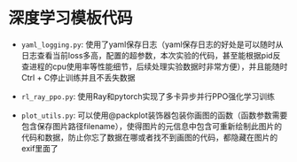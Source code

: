 # 深度学习模板代码

* `yaml_logging.py`: 使用了yaml保存日志（yaml保存日志的好处是可以随时从日志查看当前loss多高，配置的超参数，本次实验的代码，甚至能根据pid反查进程的cpu使用率等性能细节，后续处理实验数据时非常方便），并且能随时Ctrl + C停止训练并且不丢失数据

* `rl_ray_ppo.py`: 使用Ray和pytorch实现了多卡异步并行PPO强化学习训练

* `plot_utils.py`: 可以使用@packplot装饰器包装你画图的函数（函数参数需要包含保存图片路径filename），使得图片的元信息中包含可重新绘制此图片的代码和数据，防止你忘了数据在哪或者找不到画图的代码，都隐藏在图片的exif里面了
